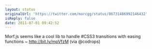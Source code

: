 ```yaml
---
layout: status
originalUrl: 'https://twitter.com/marcgg/status/86731486992146432'
isReply: false
date: 2011-07-01 09:42:52
---
```


Morf.js seems like a cool lib to handle #CSS3 transitions with easing functions ~ http://bit.ly/mpVfzM (via @codrops)
